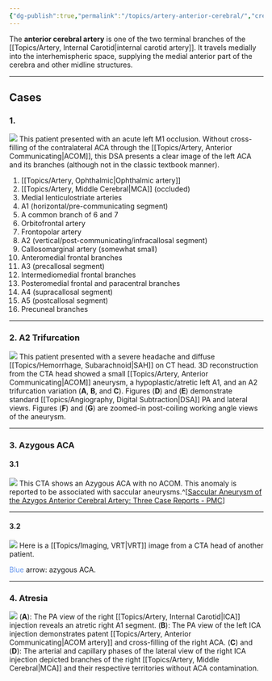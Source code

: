 ```yaml
---
{"dg-publish":true,"permalink":"/topics/artery-anterior-cerebral/","created":"2023-10-16T19:00:10.808-07:00","updated":"2024-03-08T11:28:11.844-08:00"}
---
```



The **anterior cerebral artery** is one of the two terminal branches of the [[Topics/Artery, Internal Carotid\|internal carotid artery]]. It travels medially into the interhemispheric space, supplying the medial anterior part of the cerebra and other midline structures.

---

## Cases

### 1.

![](https://i.imgur.com/a3WJzlv.jpg)
This patient presented with an acute left M1 occlusion. Without cross-filling of the contralateral ACA through the [[Topics/Artery, Anterior Communicating\|ACOM]], this DSA presents a clear image of the left ACA and its branches (although not in the classic textbook manner).

1. [[Topics/Artery, Ophthalmic\|Ophthalmic artery]]
2. [[Topics/Artery, Middle Cerebral\|MCA]] (occluded)
3. Medial lenticulostriate arteries
4. A1 (horizontal/pre-communicating segment)
5. A common branch of 6 and 7
6. Orbitofrontal artery
7. Frontopolar artery
8. A2 (vertical/post-communicating/infracallosal segment)
9. Callosomarginal artery (somewhat small)
10. Anteromedial frontal branches
11. A3 (precallosal segment)
12. Intermediomedial frontal branches
13. Posteromedial frontal and paracentral branches
14. A4 (supracallosal segment)
15. A5 (postcallosal segment)
16. Precuneal branches

---

### 2. A2 Trifurcation

![](https://i.imgur.com/83AN2su.jpg)
This patient presented with a severe headache and diffuse [[Topics/Hemorrhage, Subarachnoid\|SAH]] on CT head. 3D reconstruction from the CTA head showed a small [[Topics/Artery, Anterior Communicating\|ACOM]] aneurysm, a hypoplastic/atretic left A1, and an A2 trifurcation variation (**A**, **B**, and **C**). Figures (**D**) and (**E**) demonstrate standard [[Topics/Angiography, Digital Subtraction\|DSA]] PA and lateral views. Figures (**F**) and (**G**) are zoomed-in post-coiling working angle views of the aneurysm.

---

### 3. Azygous ACA

#### 3.1

![](https://i.imgur.com/UuyV9IH.jpg)
This CTA shows an Azygous ACA with no ACOM. This anomaly is reported to be associated with saccular aneurysms.^[[Saccular Aneurysm of the Azygos Anterior Cerebral Artery: Three Case Reports - PMC](https://www.ncbi.nlm.nih.gov/pmc/articles/PMC2588199/)]

---

#### 3.2

![](https://i.imgur.com/5fepsUU.jpeg)
Here is a [[Topics/Imaging, VRT\|VRT]] image from a CTA head of another patient.

<span style="color:cornflowerblue">Blue</span> arrow: azygous ACA.

---

### 4. Atresia

![](https://i.imgur.com/2Ak4Mqz.jpeg)
(**A**): The PA view of the right [[Topics/Artery, Internal Carotid\|ICA]] injection reveals an atretic right A1 segment.
(**B**): The PA view of the left ICA injection demonstrates patent [[Topics/Artery, Anterior Communicating\|ACOM artery]] and cross-filling of the right ACA.
(**C**) and (**D**): The arterial and capillary phases of the lateral view of the right ICA injection depicted branches of the right [[Topics/Artery, Middle Cerebral\|MCA]] and their respective territories without ACA contamination.